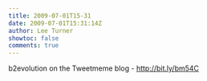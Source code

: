 ```yaml
---
title: 2009-07-01T15-31
date: 2009-07-01T15:31:14Z
author: Lee Turner
showtoc: false
comments: true
---
```


b2evolution on the Tweetmeme blog - http://bit.ly/bm54C

